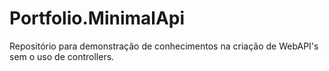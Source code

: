 # Portfolio.MinimalApi
Repositório para demonstração de conhecimentos na criação de WebAPI's sem o uso de controllers.

